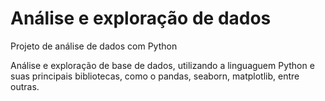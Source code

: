 # Análise e exploração de dados
 Projeto de análise de dados com Python

 Análise e exploração de base de dados, utilizando a linguaguem Python e suas principais bibliotecas, como o pandas, seaborn, matplotlib, entre outras. 
